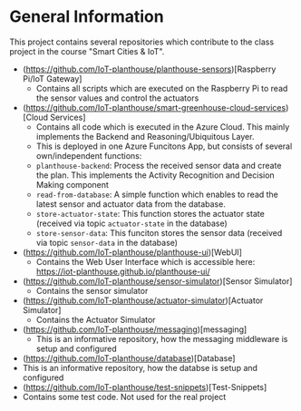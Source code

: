 # General Information

This project contains several repositories which contribute to the class project in the course "Smart Cities & IoT".

- (https://github.com/IoT-planthouse/planthouse-sensors)[Raspberry Pi/IoT Gateway]
  - Contains all scripts which are executed on the Raspberry Pi to read the sensor values and control the actuators
- (https://github.com/IoT-planthouse/smart-greenhouse-cloud-services)[Cloud Services]
  - Contains all code which is executed in the Azure Cloud. This mainly implements the Backend and Reasoning/Ubiquitous Layer.
  - This is deployed in one Azure Funcitons App, but consists of several own/independent functions:
  - `planthouse-backend`: Process the received sensor data and create the plan. This implements the Activity Recognition and Decision Making component
  - `read-from-database`: A simple function which enables to read the latest sensor and actuator data from the database.
  - `store-actuator-state`: This function stores the actuator state (received via topic `actuator-state` in the database)
  - `store-sensor-data`: This funciton stores the sensor data (received via topic `sensor-data` in the database)
- (https://github.com/IoT-planthouse/planthouse-ui)[WebUI]
  - Contains the Web User Interface which is accessible here: https://iot-planthouse.github.io/planthouse-ui/
- (https://github.com/IoT-planthouse/sensor-simulator)[Sensor Simulator]
  - Contains the sensor simulator
- (https://github.com/IoT-planthouse/actuator-simulator)[Actuator Simulator]
  - Contains the Actuator Simulator
- (https://github.com/IoT-planthouse/messaging)[messaging]
  - This is an informative repository, how the messaging middleware is setup and configured
 - (https://github.com/IoT-planthouse/database)[Database]
  - This is an informative repository, how the databse is setup and configured
 - (https://github.com/IoT-planthouse/test-snippets)[Test-Snippets]
  - Contains some test code. Not used for the real project
